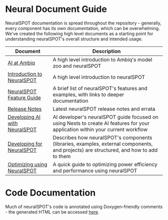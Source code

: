 # Neural Document Guide

NeuralSPOT documentation is spread throughout the repository - generally, every component has its own documentation, which can be overwhelming. We've created the following high level documents as a starting point for understanding neuralSPOT's overall structure and intended usage.

| Document                                                     | Description                                                  |
| ------------------------------------------------------------ | ------------------------------------------------------------ |
| [AI at Ambiq](https://github.com/AmbiqAI/neuralSPOT/blob/main/docs/ai_at_ambiq.md) | A high level introduction to Ambiq's model zoo and neuralSPOT |
| [Introduction to NeuralSPOT](https://github.com/AmbiqAI/neuralSPOT/blob/main/docs/Introduction-to-neuralSPOT.md) | A high level introduction to neuralSPOT                      |
| [NeuralSPOT Feature Guide](https://github.com/AmbiqAI/neuralSPOT/blob/main/docs/features.md) | A brief list of neuralSPOT's features and examples, with links to deeper documentation |
| [Release Notes](https://github.com/AmbiqAI/neuralSPOT/blob/main/docs/release_notes.md) | Latest neuralSPOT release notes and errata                   |
| [Developing AI with NeuralSPOT](https://github.com/AmbiqAI/neuralSPOT/blob/main/docs/Developing_with_NeuralSPOT.md) | AI developer's neuralSPOT guide focused on using Nests to create AI features for your application within your current workflow |
| [Developing for NeuralSPOT](https://github.com/AmbiqAI/neuralSPOT/blob/main/docs/developer_guide.md) | Describes how neuralSPOT's components (libraries, examples, external components, and projects) are structured, and how to add to them |
| [Optimizing using NeuralSPOT](https://github.com/AmbiqAI/neuralSPOT/blob/main/docs/optimizing_using_neuralspot.md) | A quick guide to optimizing power efficiency and performance using neuralSPOT |



# Code Documentation

Much of neuralSPOT's code is annotated using Doxygen-friendly comments - the generated HTML can be accessed [here](https://github.com/AmbiqAI/neuralSPOT/tree/main/docs/docs/html/index.html).
